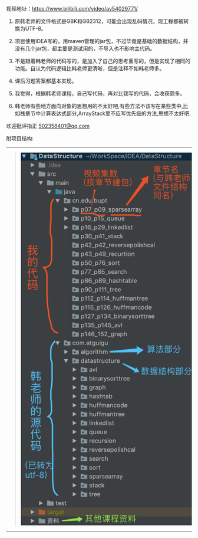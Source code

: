 视频地址：https://www.bilibili.com/video/av54029771/

1. 原韩老师的文件格式是GBK和GB2312，可能会出现乱码情况，现工程都被转换为UTF-8。

2. 项目使用IDEA写的，用maven管理的jar包，不过毕竟是基础的数据结构，并没有几个jar包，都主要是测试用的，不导入也不影响主代码。

3. 不是跟着韩老师的代码写的，是加入了自己的思考重写的，但是实现了相同的功能。自认为代码逻辑比韩老师更清晰，但是注释不如韩老师多。

4. 课后习题答案都基本实现。

5. 我觉得，根据韩老师课程，自己写代码，再对比我写的代码，会收获颇多。

6. 韩老师有些地方面向对象的思想用的不太好吧,有些方法不该写在某些类中,比如栈章节中计算表达式部分,ArrayStack里不应写优先级的方法,思想不太好吧.

欢迎批评指正 502358401@qq.com

附项目结构:

---
> ![项目结构.png](资料/项目结构.png) 
---